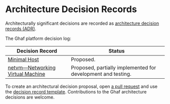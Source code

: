 <!--
    Copyright 2022-2023 TII (SSRC) and the Ghaf contributors
    SPDX-License-Identifier: CC-BY-SA-4.0
-->

# Architecture Decision Records

Architecturally significant decisions are recorded as [architecture decision records (ADR)](https://adr.github.io).

The Ghaf platform decision log:

| Decision Record | Status |
| -------- | ----------- |
| [Minimal Host](../architecture/adr/minimal-host.md) | Proposed. |
| [netvm—Networking Virtual Machine](../architecture/adr/netvm.md) | Proposed, partially implemented for development and testing. |


To create an architectural decision proposal, open [a pull request](https://github.com/tiiuae/ghaf/blob/main/CONTRIBUTING.md#contributing-documentation) and use the [decision record template](https://github.com/tiiuae/ghaf/blob/main/docs/src/architecture/adr/template.md). Contributions to the Ghaf architecture decisions are welcome.